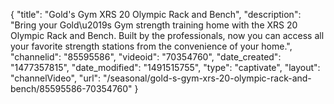 {
    "title": "Gold's Gym XRS 20 Olympic Rack and Bench",
    "description": "Bring your Gold\u2019s Gym strength training home with the XRS 20 Olympic Rack and Bench. Built by the professionals, now you can access all your favorite strength stations from the convenience of your home.",
    "channelid": "85595586",
    "videoid": "70354760",
    "date_created": "1477357815",
    "date_modified": "1491515755",
    "type": "captivate",
    "layout": "channelVideo",
    "url": "\/seasonal\/gold-s-gym-xrs-20-olympic-rack-and-bench\/85595586-70354760"
}